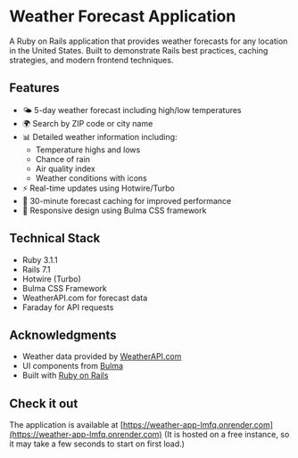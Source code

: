 # Weather Forecast Application

A Ruby on Rails application that provides weather forecasts for any location in the United States. Built to demonstrate Rails best practices, caching strategies, and modern frontend techniques.

## Features

- 🌤️ 5-day weather forecast including high/low temperatures
- 🌍 Search by ZIP code or city name
- 📊 Detailed weather information including:
  - Temperature highs and lows
  - Chance of rain
  - Air quality index
  - Weather conditions with icons
- ⚡ Real-time updates using Hotwire/Turbo
- 🚀 30-minute forecast caching for improved performance
- 📱 Responsive design using Bulma CSS framework

## Technical Stack

- Ruby 3.1.1
- Rails 7.1
- Hotwire (Turbo)
- Bulma CSS Framework
- WeatherAPI.com for forecast data
- Faraday for API requests

## Acknowledgments

- Weather data provided by [WeatherAPI.com](https://www.weatherapi.com/)
- UI components from [Bulma](https://bulma.io/)
- Built with [Ruby on Rails](https://rubyonrails.org/)

## Check it out
The application is available at [https://weather-app-lmfq.onrender.com](https://weather-app-lmfq.onrender.com) (It is hosted on a free instance, so it may take a few seconds to start on first load.)
